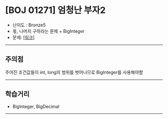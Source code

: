 
# \[BOJ 01271\] 엄청난 부자2

- 난이도 : Bronze5
- 몫, 나머지 구하라는 문제 + BigInteger
- 문제: <a href="https://www.acmicpc.net/problem/1271" target="_blank"> [링크]</a>

---

## 주의점

주어진 조건값들이 int, long의 범위를 벗어나므로 BigInteger를 사용해야함

---

## 학습거리
- BigInteger, BigDecimal

---
